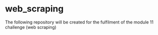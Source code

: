 # web_scraping
The following repository will be created for the fulfilment of the module 11 challenge (web scraping)
